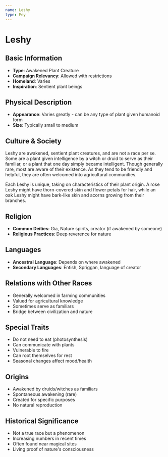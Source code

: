 ```yaml
---
name: Leshy
type: Fey
---
```


# Leshy

## Basic Information
- **Type**: Awakened Plant Creature
- **Campaign Relevancy**: Allowed with restrictions
- **Homeland**: Varies
- **Inspiration**: Sentient plant beings

## Physical Description
- **Appearance**: Varies greatly - can be any type of plant given humanoid form
- **Size**: Typically small to medium

## Culture & Society
Leshy are awakened, sentient plant creatures, and are not a race per se. Some are a plant given intelligence by a witch or druid to serve as their familiar, or a plant that one day simply became intelligent. Though generally rare, most are aware of their existence. As they tend to be friendly and helpful, they are often welcomed into agricultural communities.

Each Leshy is unique, taking on characteristics of their plant origin. A rose Leshy might have thorn-covered skin and flower petals for hair, while an oak Leshy might have bark-like skin and acorns growing from their branches.

## Religion
- **Common Deities**: Gia, Nature spirits, creator (if awakened by someone)
- **Religious Practices**: Deep reverence for nature

## Languages
- **Ancestral Language**: Depends on where awakened
- **Secondary Languages**: Entish, Spriggan, language of creator

## Relations with Other Races
- Generally welcomed in farming communities
- Valued for agricultural knowledge
- Sometimes serve as familiars
- Bridge between civilization and nature

## Special Traits
- Do not need to eat (photosynthesis)
- Can communicate with plants
- Vulnerable to fire
- Can root themselves for rest
- Seasonal changes affect mood/health

## Origins
- Awakened by druids/witches as familiars
- Spontaneous awakening (rare)
- Created for specific purposes
- No natural reproduction

## Historical Significance
- Not a true race but a phenomenon
- Increasing numbers in recent times
- Often found near magical sites
- Living proof of nature's consciousness
